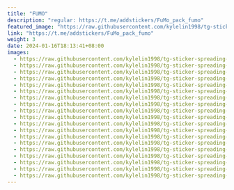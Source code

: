 ```yaml
---
title: "FUMO"
description: "regular: https://t.me/addstickers/FuMo_pack_fumo"
featured_image: "https://raw.githubusercontent.com/kylelin1998/tg-sticker-spreading-worldwide-images/main/img/e2abcffb-1f90-406c-ac25-9dd215a72855.jpg"
link: "https://t.me/addstickers/FuMo_pack_fumo"
weight: 3
date: 2024-01-16T18:13:41+08:00
images:
  - https://raw.githubusercontent.com/kylelin1998/tg-sticker-spreading-worldwide-images/main/img/e2abcffb-1f90-406c-ac25-9dd215a72855.jpg
  - https://raw.githubusercontent.com/kylelin1998/tg-sticker-spreading-worldwide-images/main/img/b9e663a3-6262-4226-b67f-7453e5ad9fce.jpg
  - https://raw.githubusercontent.com/kylelin1998/tg-sticker-spreading-worldwide-images/main/img/618daa94-3a49-4167-b305-31f285b0330c.jpg
  - https://raw.githubusercontent.com/kylelin1998/tg-sticker-spreading-worldwide-images/main/img/ac9708b9-ab6e-48f2-a75f-6038cf2010e0.jpg
  - https://raw.githubusercontent.com/kylelin1998/tg-sticker-spreading-worldwide-images/main/img/6dc37083-fa05-41da-963a-0a6e661cda27.jpg
  - https://raw.githubusercontent.com/kylelin1998/tg-sticker-spreading-worldwide-images/main/img/fc311277-6c62-4ed2-b891-54c88eb7e176.jpg
  - https://raw.githubusercontent.com/kylelin1998/tg-sticker-spreading-worldwide-images/main/img/907ce9a5-aa58-4ea4-84cf-f01575b2c4b3.jpg
  - https://raw.githubusercontent.com/kylelin1998/tg-sticker-spreading-worldwide-images/main/img/4fd3fc54-0601-46a3-90f0-5bb4d4ea2bf1.jpg
  - https://raw.githubusercontent.com/kylelin1998/tg-sticker-spreading-worldwide-images/main/img/350a7524-8a95-4d7b-b84c-a0a5af7ce77e.jpg
  - https://raw.githubusercontent.com/kylelin1998/tg-sticker-spreading-worldwide-images/main/img/b7b115a3-747a-49b0-89a8-a6f167bc2d97.jpg
  - https://raw.githubusercontent.com/kylelin1998/tg-sticker-spreading-worldwide-images/main/img/6781cb95-8a7d-4b9e-859b-6a961daa6a06.jpg
  - https://raw.githubusercontent.com/kylelin1998/tg-sticker-spreading-worldwide-images/main/img/d7ec3e5a-529f-433f-a8fa-4f61a6b640a1.jpg
  - https://raw.githubusercontent.com/kylelin1998/tg-sticker-spreading-worldwide-images/main/img/8c1d28c0-9b14-42b7-9dd2-116fe703cb90.jpg
  - https://raw.githubusercontent.com/kylelin1998/tg-sticker-spreading-worldwide-images/main/img/654f4194-a5ce-44cb-8a9c-82e213d9e266.jpg
  - https://raw.githubusercontent.com/kylelin1998/tg-sticker-spreading-worldwide-images/main/img/a22d1dc1-3755-4106-9473-a67d844a7e52.jpg
  - https://raw.githubusercontent.com/kylelin1998/tg-sticker-spreading-worldwide-images/main/img/32c69dc0-a767-4b19-94ae-bf13987856be.jpg
  - https://raw.githubusercontent.com/kylelin1998/tg-sticker-spreading-worldwide-images/main/img/8f8945d7-6e26-480d-a647-c18eacffa493.jpg
  - https://raw.githubusercontent.com/kylelin1998/tg-sticker-spreading-worldwide-images/main/img/75bb295d-9044-4390-bf09-5d35baaf22e5.jpg
  - https://raw.githubusercontent.com/kylelin1998/tg-sticker-spreading-worldwide-images/main/img/5046492c-a1db-4074-8a87-e1f9c8b20107.jpg
---
```

